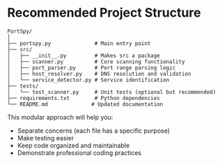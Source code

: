 # Recommended Project Structure

```
PortSpy/
│
├── portspy.py              # Main entry point
├── src/
│   ├── __init__.py         # Makes src a package
│   ├── scanner.py          # Core scanning functionality
│   ├── port_parser.py      # Port range parsing logic
│   ├── host_resolver.py    # DNS resolution and validation
│   └── service_detector.py # Service identification
├── tests/
│   └── test_scanner.py     # Unit tests (optional but recommended)
├── requirements.txt        # Python dependencies
└── README.md              # Updated documentation
```

This modular approach will help you:
- Separate concerns (each file has a specific purpose)
- Make testing easier
- Keep code organized and maintainable
- Demonstrate professional coding practices
